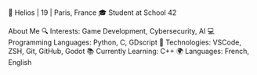 👤 Helios | 19 | Paris, France
🎓 Student at School 42

About Me
🔍 Interests: Game Development, Cybersecurity, AI
💻 Programming Languages: Python, C, GDscript
🔧 Technologies: VSCode, ZSH, Git, GitHub, Godot
📚 Currently Learning: C++
🌍 Languages: French, English
